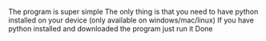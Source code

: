 The program is super simple
The only thing is that you need to have python installed on your device (only available on windows/mac/linux)
If you have python installed and downloaded the program just run it
Done
